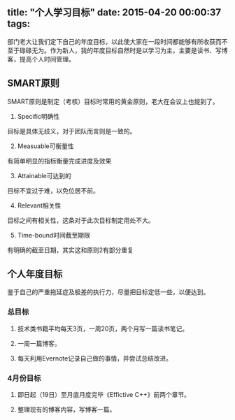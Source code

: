 title: "个人学习目标"
date: 2015-04-20 00:00:37
tags:
---

部门老大让我们定下自己的年度目标，以此使大家在一段时间都能够有所收获而不至于碌碌无为。作为新人，我的年度目标自然时是以学习为主，主要是读书、写博客，提高个人时间管理。

## SMART原则

SMART原则是制定（考核）目标时常用的黄金原则，老大在会议上也提到了。

1. Specific明确性

目标是具体无歧义，对于团队而言则是一致的。

2. Measuable可衡量性

有简单明显的指标衡量完成进度及效果

3. Attainable可达到的

目标不宜过于难，以免位居不前。

4. Relevant相关性

目标之间有相关性，这条对于此次目标制定用处不大。

5. Time-bound时间截至期限

有明确的截至日期，其实这和原则2有部分重复

## 个人年度目标

鉴于自己的严重拖延症及极差的执行力，尽量把目标定低一些，以便达到。

### 总目标

1. 技术类书籍平均每天3页，一周20页，两个月写一篇读书笔记。

2. 一周一篇博客。

3. 每天利用Evernote记录自己做的事情，并尝试总结改进。

### 4月份目标

1. 即日起（19日）至月底月度完毕《Effictive C++》前两个章节。

2. 整理现有的博客内容，写博客一篇。

